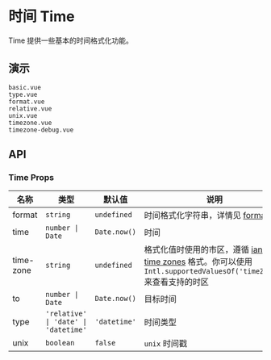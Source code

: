 # 时间 Time

Time 提供一些基本的时间格式化功能。

## 演示

```demo
basic.vue
type.vue
format.vue
relative.vue
unix.vue
timezone.vue
timezone-debug.vue
```

## API

### Time Props

| 名称 | 类型 | 默认值 | 说明 | 版本 |
| --- | --- | --- | --- | --- |
| format | `string` | `undefined` | 时间格式化字符串，详情见 [format](https://date-fns.org/v2.23.0/docs/format) |  |
| time | `number \| Date` | `Date.now()` | 时间 |  |
| time-zone | `string` | `undefined` | 格式化值时使用的市区，遵循 [iana time zones](https://www.iana.org/time-zones) 格式。你可以使用 `Intl.supportedValuesOf('timeZone')` 来查看支持的时区 | NEXT_VERSION |
| to | `number \| Date` | `Date.now()` | 目标时间 |  |
| type | `'relative' \| 'date' \| 'datetime'` | `'datetime'` | 时间类型 |  |
| unix | `boolean` | `false` | `unix` 时间戳 |  |
